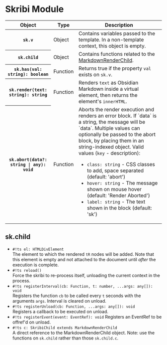 # Skribi Module

<table>
  <thead><tr><th>Object</th><th>Type</th><th>Description</th></tr></thead>
  <tbody>
    <tr>
      <th><code>sk.v</code></th>
      <td>Object</td>
      <td>Contains variables passed to the template. In a non-template context, this object is empty.</td>
    </tr>
    <tr>
      <th><code>sk.child</code></th>
      <td>Object</td>
      <td>Contains functions related to the <a href='#skchild'>MarkdownRenderChild</a>.</td>
    </tr>
    <tr>
      <th><code>sk.has(val: string): boolean</code></th>
      <td>Function</td>
      <td>Returns true if the property <code>val</code> exists on <code>sk.v</code>.</td>
    </tr>
    <tr>
      <th><code>sk.render(text: string): string</code></th>
      <td>Function</td>
      <td>Renders <code>text</code> as Obsidian Markdown inside a virtual element, then returns the element's <code>innerHTML</code>.</td>
</td>
    </tr>
    <tr id="abort">
      <th><code>sk.abort(data?: string | any): void</code></th>
      <td>Function</td>
      <td>Aborts the render execution and renders an error block. If `data` is a string, the message will be `data`. Multiple values can optionally be passed to the abort block, by placing them in an string-indexed object. Valid values (<code>key</code> - description):  <ul>
        <li><code>class: string</code> - CSS classes to add, space separated (default: 'abort')</li>
        <li><code>hover: string</code> - The message shown on mouse hover (default: 'Render Aborted')</li>
        <li><code>label: string</code> - The text shown in the block (default: 'sk')</li>
      </ul></td>
    </tr>
  </tbody>
</table>


## sk.child 

- `#!ts el: HTMLDivElement`  
The element to which the rendered `tR` nodes will be added. Note that this element is empty and not attached to the document until *after* the execution is complete.
- `#!ts reload()`  
Force the skribi to re-process itself, unloading the current context in the process.
- `#!ts registerInterval(cb: Function, t: number, ...args: any[]): void`  
Registers the function `cb` to be called every `t` seconds with the arguments `args`. Interval is cleared on unload.
- `#!ts registerUnload(cb: Function, ...args: any[]): void`  
Registers a callback to be executed on unload.
- `#!ts registerEvent(event: EventRef): void`
Registers an EventRef to be offref'd on unload.
- `#!ts c: SkribiChild extends MarkdownRenderChild`   
A direct reference to the MarkdownRenderChild object. Note: use the functions on `sk.child` rather than those `sk.child.c`. 
